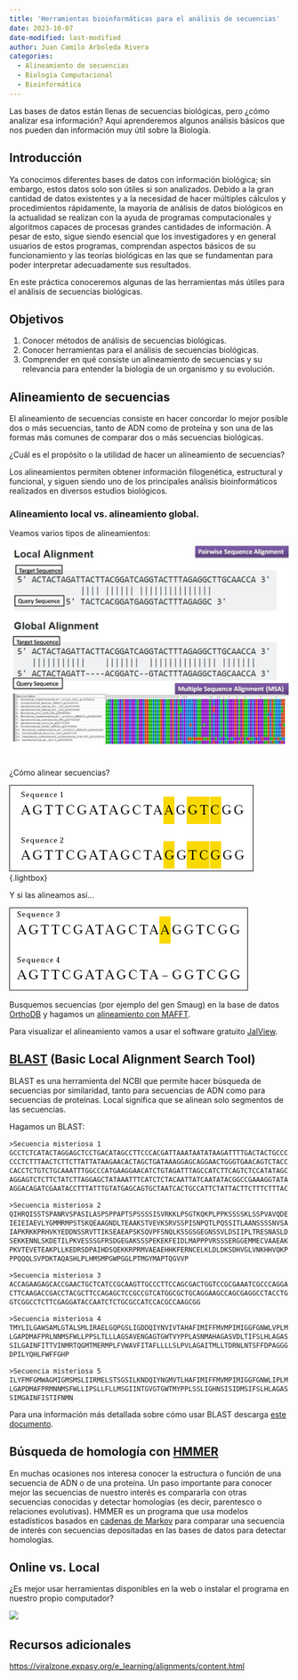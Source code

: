 ```yaml
---
title: 'Herramientas bioinformáticas para el análisis de secuencias'
date: 2023-10-07
date-modified: last-modified
author: Juan Camilo Arboleda Rivera
categories:
  - Alineamiento de secuencias
  - Biología Computacional
  - Bioinformática
---
```


Las bases de datos están llenas de secuencias biológicas, pero ¿cómo
analizar esa información? Aquí aprenderemos algunos análisis básicos que nos
pueden dan información muy útil sobre la Biología.

## Introducción

Ya conocimos diferentes bases de datos con información biológica; sin
embargo, estos datos solo son útiles si son analizados. Debido a la gran
cantidad de datos existentes y a la necesidad de hacer múltiples cálculos y
procedimientos rápidamente, la mayoría de análisis de datos biológicos en la
actualidad se realizan con la ayuda de programas computacionales y
algoritmos capaces de procesas grandes cantidades de información. A pesar de
esto, sigue siendo esencial que los investigadores y en general usuarios de
estos programas, comprendan aspectos básicos de su funcionamiento y las
teorías biológicas en las que se fundamentan para poder interpretar
adecuadamente sus resultados.

En este práctica conoceremos algunas de las herramientas más útiles para el 
análisis de secuencias biológicas.

## Objetivos

1. Conocer métodos de análisis de secuencias biológicas.
2. Conocer herramientas para el análisis de secuencias biológicas.
3. Comprender en qué consiste un alineamiento de secuencias y su relevancia
   para entender la biología de un organismo y su evolución.

## Alineamiento de secuencias

El alineamiento de secuencias consiste en hacer concordar lo mejor posible
dos o más secuencias, tanto de ADN como de proteína y son una de las formas 
más comunes de comparar dos o más secuencias biológicas.

¿Cuál es el propósito o la utilidad de hacer un alineamiento de secuencias?

Los alineamientos permiten obtener información filogenética, estructural y
funcional, y siguen siendo uno de los principales análisis bioinformáticos 
realizados en diversos estudios biológicos.

### Alineamiento local vs. alineamiento global.

Veamos varios tipos de alineamientos:

![](imgs/alignment-types.jpg)

¿Cómo alinear secuencias?

![](imgs/align1.gif){.lightbox}

Y si las alineamos así...

![](imgs/align2.gif)

Busquemos secuencias (por ejemplo del gen Smaug) en la base de datos
[OrthoDB](https://www.orthodb.org/?) y hagamos un
[alineamiento con MAFFT](https://www.ebi.ac.uk/Tools/msa/mafft/).

Para visualizar el alineamiento vamos a usar el software gratuito
[JalView](https://www.jalview.org/).

## [BLAST](https://blast.ncbi.nlm.nih.gov/Blast.cgi) (Basic Local Alignment Search Tool)

BLAST es una herramienta del NCBI que permite hacer búsqueda de secuencias
por similaridad, tanto para secuencias de ADN como para secuencias de
proteínas. Local significa que se alinean solo segmentos de las secuencias.

Hagamos un BLAST:

```
>Secuencia misteriosa 1
GCCTCTCATACTAGGAGCTCCTGACATAGCCTTCCCACGATTAAATAATATAAGATTTTGACTACTGCCC
CCCTCTTTAACTCTTCTTATTATAAGAACACTAGCTGATAAAGGAGCAGGAACTGGGTGAACAGTCTACC
CACCTCTGTCTGCAAATTTGGCCCATGAAGGAACATCTGTAGATTTAGCCATCTTCAGTCTCCATATAGC
AGGAGTCTCTTCTATCTTAGGAGCTATAAATTTCATCTCTACAATTATCAATATACGGCCGAAAGGTATA
AGGACAGATCGAATACCTTTATTTGTATGAGCAGTGCTAATCACTGCCATTCTATTACTTCTTTCTTTAC
```

```
>Secuencia misteriosa 2
QIHRQISSTSPANRVSPASILASPSPPAPTSPSSSSISVRKKLPSGTKQKPLPPKSSSSKLSSPVAVQDE
IEIEIAEVLYGMMRMPSTSKQEAAGNDLTEAAKSTVEVKSRVSSPISNPQTLPQSSITLAANSSSSNVSA
IAPKRKKPRHVKYEDDNSSRVTTIKSEAEAPSKSQVPFSNQLKSSGSGEGNSSVLDSIIPLTRESNASLD
SEKKENNLSKDETILPKVESSSGFRSDGEGAKSSSPEKEKFEIDLMAPPPVRSSSERGGEMMECVAAEAK
PKVTEVETEAKPLLKEDRSDPAIHDSQEKKRPRMVAEAEHHKFERNCELKLDLDKSDHVGLVNKHHVQKP
PPQQQLSVPDKTAQASHLPLHMSMPGWPGGLPTMGYMAPTQGVVP
```

```
>Secuencia misteriosa 3
ACCAGAAGAGCACCGAACTGCTCATCCGCAAGTTGCCCTTCCAGCGACTGGTCCGCGAAATCGCCCAGGA
CTTCAAGACCGACCTACGCTTCCAGAGCTCCGCCGTCATGGCGCTGCAGGAAGCCAGCGAGGCCTACCTG
GTCGGCCTCTTCGAGGATACCAATCTCTGCGCCATCCACGCCAAGCGG
```

```
>Secuencia misteriosa 4
TMYLILGAWSAMLGTALSMLIRAELGQPGSLIGDDQIYNVIVTAHAFIMIFFMVMPIMIGGFGNWLVPLM
LGAPDMAFPRLNNMSFWLLPPSLTLLLAGSAVENGAGTGWTVYPPLASNMAHAGASVDLTIFSLHLAGAS
SILGAINFITTVINMRTQGMTMERMPLFVWAVFITAFLLLLSLPVLAGAITMLLTDRNLNTSFFDPAGGG
DPILYQHLFWFFGHP
```

```
>Secuencia misteriosa 5
ILYFMFGMWAGMIGMSMSLIIRMELSTSGSILKNDQIYNGMVTLHAFIMIFFMVMPIMIGGFGNWLIPLM
LGAPDMAFPRMNNMSFWLLIPSLLFLLMSGIINTGVGTGWTMYPPLSSLIGHNSISIDMSIFSLHLAGAS
SIMGAINFISTIFNMN
```

Para una información más detallada sobre cómo usar BLAST descarga [este 
documento](https://blast.ncbi.nlm.nih.gov/Blast.cgi?CMD=Web&PAGE_TYPE=BlastDocs&DOC_TYPE=ProgSelectionGuide).

## Búsqueda de homología con [HMMER](http://hmmer.org/)

En muchas ocasiones nos interesa conocer la estructura o función de una
secuencia de ADN o de una proteína. Un paso importante para conocer mejor
las secuencias de nuestro interés es compararla con otras secuencias
conocidas y detectar homologías (es decir, parentesco o relaciones
evolutivas). HMMER es un programa que usa modelos estadísticos basados en
[cadenas de Markov](https://www.nature.com/articles/nbt1004-1315) para
comparar una secuencia de interés con secuencias depositadas en las bases de
datos para detectar homologías.

## Online vs. Local

¿Es mejor usar herramientas disponibles en la web o instalar el programa en
nuestro propio computador?

![](https://cdn.computerhoy.com/sites/navi.axelspringer.es/public/media/image/2014/04/39513-linux.jpg)

## Recursos adicionales

<https://viralzone.expasy.org/e_learning/alignments/content.html>
